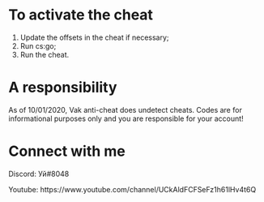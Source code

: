 # To activate the cheat
1. Update the offsets in the cheat if necessary;
2. Run cs:go;
3. Run the cheat.

# A responsibility
As of 10/01/2020, Vak anti-cheat does undetect cheats. Codes are for informational purposes only and you are responsible for your account!

# Connect with me
Discord: Уй#8048
<p>Youtube: https://www.youtube.com/channel/UCkAldFCFSeFz1h61lHv4t6Q
